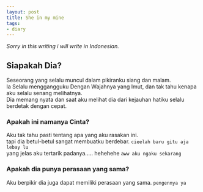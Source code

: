 ```yaml
---
layout: post
title: She in my mine
tags:
- diary
---
```

*Sorry in this writing i will write in Indonesian.*

## Siapakah Dia?

Seseorang yang selalu muncul dalam pikiranku siang dan malam. <br>
Ia Selalu menggangguku Dengan Wajahnya yang Imut, dan tak tahu kenapa aku selalu senang melihatnya. <br>
Dia memang nyata dan saat aku melihat dia dari kejauhan hatiku selalu berdetak dengan cepat.

### Apakah ini namanya Cinta?

Aku tak tahu pasti tentang apa yang aku rasakan ini. <br>
tapi dia betul-betul sangat membuatku berdebar. `cieelah baru gitu aja lebay lu` <br>
yang jelas aku tertarik padanya..... hehehehe `aww aku ngaku sekarang`

### Apakah dia punya perasaan yang sama?

Aku berpikir dia juga dapat memiliki perasaan yang sama. `pengennya ya`

